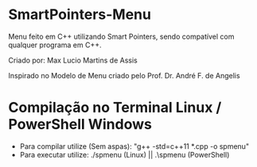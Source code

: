 # SmartPointers-Menu
Menu feito em C++ utilizando Smart Pointers, sendo compatível com qualquer programa em C++.

Criado por: Max Lucio Martins de Assis

Inspirado no Modelo de Menu criado pelo Prof. Dr. André F. de Angelis

# Compilação no Terminal Linux / PowerShell Windows

- Para compilar utilize (Sem aspas): "g++ -std=c++11 *.cpp -o spmenu" <br />
- Para executar utilize: ./spmenu (Linux) || .\spmenu (PowerShell)
